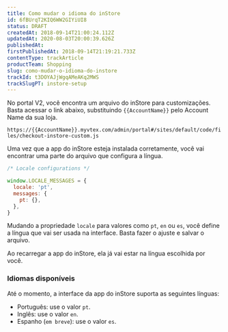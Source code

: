 ```yaml
---
title: Como mudar o idioma do inStore
id: 6fBUrqT2KIQ6WW2GIYiUI8
status: DRAFT
createdAt: 2018-09-14T21:00:24.112Z
updatedAt: 2020-08-03T20:00:39.626Z
publishedAt: 
firstPublishedAt: 2018-09-14T21:19:21.733Z
contentType: trackArticle
productTeam: Shopping
slug: como-mudar-o-idioma-do-instore
trackId: t3DOYAJjWgqAMeAKq2MWS
trackSlugPT: instore-setup
---
```


No portal V2, você encontra um arquivo do inStore para customizações. Basta acessar o link abaixo, substituindo `{{AccountName}}` pelo Account Name da sua loja.

`https://{{AccountName}}.myvtex.com/admin/portal#/sites/default/code/files/checkout-instore-custom.js`

Uma vez que a app do inStore esteja instalada corretamente, você vai encontrar uma parte do arquivo que configura a língua.


```js
/* Locale configurations */

window.LOCALE_MESSAGES = {
  locale: 'pt',
  messages: {
    pt: {},
  },
}
```


Mudando a propriedade `locale` para valores como `pt`, `en` ou `es`, você define a língua que vai ser usada na interface. Basta fazer o ajuste e salvar o arquivo.

Ao recarregar a app do inStore, ela já vai estar na língua escolhida por você.


### Idiomas disponíveis
Até o momento, a interface da app do inStore suporta as seguintes línguas:

- Português: use o valor `pt`.
- Inglês: use o valor `en`.
- Espanho (`em breve`): use o valor `es`.
